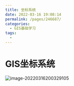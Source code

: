 ```yaml
---
title: 坐标系统
date: 2022-03-16 19:08:14
permalink: /pages/246687/
categories:
  - GIS基础学习
tags:
  - 
---
```

# GIS坐标系统

![image-20220316200329105](C:\Users\小曹\AppData\Roaming\Typora\typora-user-images\image-20220316200329105.png)